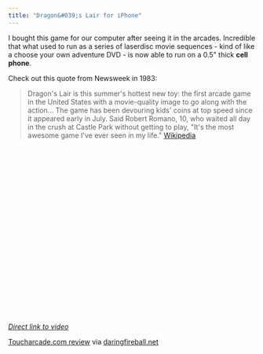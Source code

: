 ```yaml
---
title: "Dragon&#039;s Lair for iPhone"
---
```

<p>I bought this game for our computer after seeing it in the arcades.  Incredible that what used to run as a series of laserdisc movie sequences - kind of like a choose your own adventure DVD - is now able to run on a 0.5" thick <strong>cell phone</strong>.</p>
<p>Check out this quote from Newsweek in 1983:</p>
<blockquote><p>Dragon's Lair is this summer's hottest new toy: the first arcade game in the United States with a movie-quality image to go along with the action… The game has been devouring kids' coins at top speed since it appeared early in July. Said Robert Romano, 10, who waited all day in the crush at Castle Park without getting to play, "It's the most awesome game I've ever seen in my life." <a href="http://en.wikipedia.org/wiki/Dragon%27s_Lair">Wikipedia</a></p></blockquote>
<p><object width="425" height="344"><param name="movie" value="http://www.youtube.com/v/udG8FPSC9cU&color1=0xb1b1b1&color2=0xcfcfcf&hl=en_US&feature=player_embedded&fs=1"></param><param name="allowFullScreen" value="true"></param><param name="allowScriptAccess" value="always"></param><embed src="http://www.youtube.com/v/udG8FPSC9cU&color1=0xb1b1b1&color2=0xcfcfcf&hl=en_US&feature=player_embedded&fs=1" type="application/x-shockwave-flash" allowfullscreen="true" allowScriptAccess="always" width="425" height="344"></embed></object></p>
<p><em><a href="http://www.youtube.com/watch?v=udG8FPSC9cU">Direct link to video</a></em></p>
<p><a href="http://toucharcade.com/2009/12/06/dragons-lair-arrives-for-the-iphone/">Toucharcade.com review</a> via <a href="http://daringfireball.net/linked/2009/12/08/dragons-lair">daringfireball.net</a></p>
